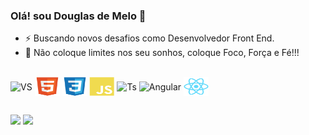 ### Olá! sou Douglas de Melo 👋

- ⚡ Buscando novos desafios como Desenvolvedor Front End.
- 🌱 Não coloque limites nos seu sonhos, coloque Foco, Força e Fé!!!


<div style="display: inline_block"><br>
 <img align="center" alt="VS" height="30" width="40" src="[https://cdn.jsdelivr.net/gh/devicons/devicon/icons/visualstudio/visualstudio-plain.svg](https://www.google.com/search?q=vscode&sca_esv=ac435d3c33422e6e&udm=2&tbs=isz:i,sur:ol&sxsrf=AE3TifO_Frm3HBSzkj3gW6VcmB8AIR0tCQ:1755642523456&source=lnt&sa=X&ved=2ahUKEwi5idqH9pePAxWHq5UCHQ7wNcYQpwV6BAgDEB4&biw=1920&bih=919&dpr=1#vhid=IN6NfYeVZNRP4M&vssid=mosaic)">      
 <img align="center" alt="HTML" height="30" width="40" src="https://raw.githubusercontent.com/devicons/devicon/master/icons/html5/html5-original.svg">
 <img align="center" alt="CSS" height="30" width="40" src="https://raw.githubusercontent.com/devicons/devicon/master/icons/css3/css3-original.svg">
 <img align="center" alt="Js" height="30" width="40" src="https://raw.githubusercontent.com/devicons/devicon/master/icons/javascript/javascript-plain.svg">
 <img align="center" alt="Ts" height="30" width="40" src="https://cdn.jsdelivr.net/gh/devicons/devicon/icons/typescript/typescript-original.svg">
 <img align="center" alt="Angular" height="30" width="40" src="https://cdn.jsdelivr.net/gh/devicons/devicon/icons/angularjs/angularjs-original.svg">
 <img align="center" alt="React" height="30" width="40" src="https://raw.githubusercontent.com/devicons/devicon/master/icons/react/react-original.svg">

##

<div> 
  <a href="https://www.instagram.com/dougmelo2017/" target="_blank"><img src="https://img.shields.io/badge/-Instagram-%23E4405F?style=for-the-badge&logo=instagram&logoColor=white" target="_blank"></a>
  <a href="https://www.linkedin.com/in/douglas-melo-30b36822a/" target="_blank"><img src="https://img.shields.io/badge/-LinkedIn-%230077B5?style=for-the-badge&logo=linkedin&logoColor=white" target="_blank"></a> 
</div>
